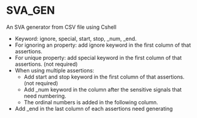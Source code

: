 # SVA_GEN
An SVA generator from CSV file using Cshell
* Keyword: ignore, special, start, stop, _num, _end.
* For ignoring an property: add ignore keyword in the first column of that assertions. 
* For unique property: add special keyword in the first column of that assertions. (not required)
* When using multiple assertions:                     
    + Add start and stop keyword in the first column of that assertions. (not required)
    + Add _num keyword in the column after the sensitive signals that need numbering.
    + The ordinal numbers is added in the following column.
* Add _end in the last column of each assertions need generating
